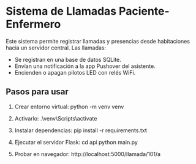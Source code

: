 # Sistema de Llamadas Paciente-Enfermero

Este sistema permite registrar llamadas y presencias desde habitaciones hacia un servidor central. Las llamadas:
- Se registran en una base de datos SQLite.
- Envían una notificación a la app Pushover del asistente.
- Encienden o apagan pilotos LED con relés WiFi.

## Pasos para usar

1. Crear entorno virtual:
   python -m venv venv

2. Activarlo:
   .\venv\Scripts\activate

3. Instalar dependencias:
   pip install -r requirements.txt

4. Ejecutar el servidor Flask:
   cd api
   python main.py

5. Probar en navegador:
   http://localhost:5000/llamada/101/a
